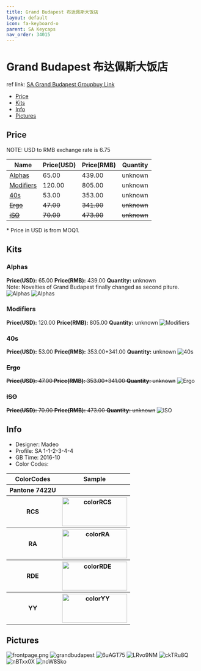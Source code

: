 ```yaml
---
title: Grand Budapest 布达佩斯大饭店
layout: default
icon: fa-keyboard-o
parent: SA Keycaps
nav_order: 34015
---
```


# Grand Budapest 布达佩斯大饭店

ref link: [SA Grand Budapest Groupbuy Link](https://geekhack.org/index.php?topic=85413.0)

* [Price](#price)
* [Kits](#kits)
* [Info](#info)
* [Pictures](#pictures)

## Price

NOTE: USD to RMB exchange rate is 6.75

| Name          | Price(USD)   | Price(RMB)  | Quantity |
| ------------- | ------------- | ----------- | -------- |
|[Alphas](#alphas)|65.00|439.00|unknown|
|[Modifiers](#modifiers)|120.00|805.00|unknown|
|[40s](#40s)|53.00|353.00|unknown|
|~~[Ergo](#ergo)~~|~~47.00~~|~~341.00~~|~~unknown~~|
|~~[iSO](#iso)~~|~~70.00~~|~~473.00~~|~~unknown~~|

\* Price in USD is from MOQ1.

## Kits
### Alphas
**Price(USD):** 65.00    **Price(RMB):** 439.00    **Quantity:** unknown  
Note: Novelties of Grand Budapest finally changed as second piture.
<img src="{{ 'assets/images/sa-keycaps/grandbudapest/kits_pics/alphas.png' | relative_url }}" alt="Alphas" class="image featured">
<img src="{{ 'assets/images/sa-keycaps/grandbudapest/kits_pics/novelties.jpeg' | relative_url }}" alt="Alphas" class="image featured">

### Modifiers
**Price(USD):** 120.00    **Price(RMB):** 805.00    **Quantity:** unknown
<img src="{{ 'assets/images/sa-keycaps/grandbudapest/kits_pics/modifiers.png' | relative_url }}" alt="Modifiers" class="image featured">

### 40s
**Price(USD):** 53.00    **Price(RMB):** 353.00+341.00    **Quantity:** unknown
<img src="{{ 'assets/images/sa-keycaps/grandbudapest/kits_pics/40s.jpg' | relative_url }}" alt="40s" class="image featured">

### ~~Ergo~~
~~**Price(USD):** 47.00    **Price(RMB):** 353.00+341.00    **Quantity:** unknown~~
<img src="{{ 'assets/images/sa-keycaps/grandbudapest/kits_pics/ergo.jpg' | relative_url }}" alt="Ergo" class="image featured">

### ~~ISO~~
~~**Price(USD):** 70.00    **Price(RMB):** 473.00    **Quantity:** unknown~~
<img src="{{ 'assets/images/sa-keycaps/grandbudapest/kits_pics/iso.jpg' | relative_url }}" alt="ISO" class="image featured">

## Info
* Designer: Madeo
* Profile: SA 1-1-2-3-4-4
* GB Time: 2016-10
* Color Codes:  
<table style="width:100%">
  <tr>
    <th>ColorCodes</th>
    <th>Sample</th>
  </tr>
  <tr>
    <th>Pantone 7422U</th>
    <th></th>
  </tr>
  <tr>
    <th>RCS</th>
    <th><img src="{{ 'assets/images/sa-keycaps/SP_ColorCodes/abs/SP_Abs_ColorCodes_RCS.png' | relative_url }}" alt="colorRCS" height="75" width="170"></th>
  </tr>
  <tr>
    <th>RA</th>
    <th><img src="{{ 'assets/images/sa-keycaps/SP_ColorCodes/abs/SP_Abs_ColorCodes_RA.png' | relative_url }}" alt="colorRA" height="75" width="170"></th>
  </tr>
  <tr>
    <th>RDE</th>
    <th><img src="{{ 'assets/images/sa-keycaps/SP_ColorCodes/abs/SP_Abs_ColorCodes_RDE.png' | relative_url }}" alt="colorRDE" height="75" width="170"></th>
  </tr>
  <tr>
    <th>YY</th>
    <th><img src="{{ 'assets/images/sa-keycaps/SP_ColorCodes/abs/SP_Abs_ColorCodes_YY.png' | relative_url }}" alt="colorYY" height="75" width="170"></th>
  </tr>
</table>

## Pictures
<img src="{{ 'assets/images/sa-keycaps/grandbudapest/rendering_pics/frontpage.png' | relative_url }}" alt="frontpage.png" class="image featured">
<img src="{{ 'assets/images/sa-keycaps/grandbudapest/rendering_pics/grandbudapest.png' | relative_url }}" alt="grandbudapest" class="image featured">
<img src="{{ 'assets/images/sa-keycaps/grandbudapest/rendering_pics/6uAGT75.jpg' | relative_url }}" alt="6uAGT75" class="image featured">
<img src="{{ 'assets/images/sa-keycaps/grandbudapest/rendering_pics/LRvo9NM.jpg' | relative_url }}" alt="LRvo9NM" class="image featured">
<img src="{{ 'assets/images/sa-keycaps/grandbudapest/rendering_pics/ckTRu8Q.jpg' | relative_url }}" alt="ckTRu8Q" class="image featured">
<img src="{{ 'assets/images/sa-keycaps/grandbudapest/rendering_pics/nBTxx0X.jpg' | relative_url }}" alt="nBTxx0X" class="image featured">
<img src="{{ 'assets/images/sa-keycaps/grandbudapest/rendering_pics/noW8Sko.jpg' | relative_url }}" alt="noW8Sko" class="image featured">
